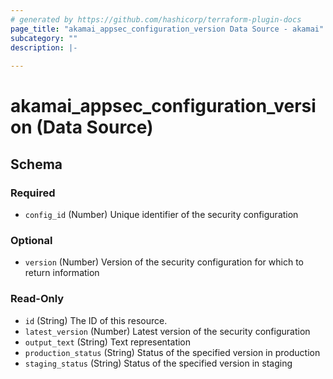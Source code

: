 ```yaml
---
# generated by https://github.com/hashicorp/terraform-plugin-docs
page_title: "akamai_appsec_configuration_version Data Source - akamai"
subcategory: ""
description: |-
  
---
```


# akamai_appsec_configuration_version (Data Source)





<!-- schema generated by tfplugindocs -->
## Schema

### Required

- `config_id` (Number) Unique identifier of the security configuration

### Optional

- `version` (Number) Version of the security configuration for which to return information

### Read-Only

- `id` (String) The ID of this resource.
- `latest_version` (Number) Latest version of the security configuration
- `output_text` (String) Text representation
- `production_status` (String) Status of the specified version in production
- `staging_status` (String) Status of the specified version in staging
